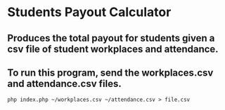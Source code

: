 # Students Payout Calculator

## Produces the total payout for students given a csv file of student workplaces and attendance.

## To run this program, send the workplaces.csv and attendance.csv files.

```
php index.php ~/workplaces.csv ~/attendance.csv > file.csv
```
